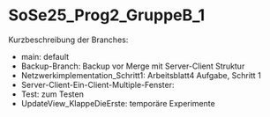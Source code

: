 # SoSe25_Prog2_GruppeB_1

Kurzbeschreibung der Branches:
- main: default
- Backup-Branch: Backup vor Merge mit Server-Client Struktur
- Netzwerkimplementation_Schritt1: Arbeitsblatt4 Aufgabe, Schritt 1
- Server-Client-Ein-Client-Multiple-Fenster:
- Test: zum Testen
- UpdateView_KlappeDieErste: temporäre Experimente
